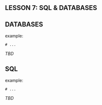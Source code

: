 ## LESSON 7: SQL & DATABASES

## DATABASES

example:
```
# ...
```

*TBD*


## SQL

example:
```
# ...
```

*TBD*